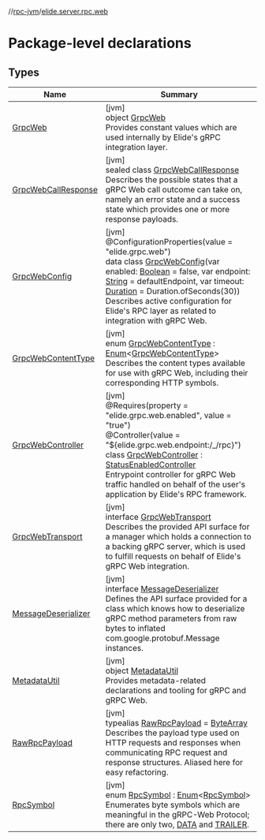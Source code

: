//[rpc-jvm](../../index.md)/[elide.server.rpc.web](index.md)

# Package-level declarations

## Types

| Name | Summary |
|---|---|
| [GrpcWeb](-grpc-web/index.md) | [jvm]<br>object [GrpcWeb](-grpc-web/index.md)<br>Provides constant values which are used internally by Elide's gRPC integration layer. |
| [GrpcWebCallResponse](-grpc-web-call-response/index.md) | [jvm]<br>sealed class [GrpcWebCallResponse](-grpc-web-call-response/index.md)<br>Describes the possible states that a gRPC Web call outcome can take on, namely an error state and a success state which provides one or more response payloads. |
| [GrpcWebConfig](-grpc-web-config/index.md) | [jvm]<br>@ConfigurationProperties(value = &quot;elide.grpc.web&quot;)<br>data class [GrpcWebConfig](-grpc-web-config/index.md)(var enabled: [Boolean](https://kotlinlang.org/api/latest/jvm/stdlib/kotlin/-boolean/index.html) = false, var endpoint: [String](https://kotlinlang.org/api/latest/jvm/stdlib/kotlin/-string/index.html) = defaultEndpoint, var timeout: [Duration](https://docs.oracle.com/javase/8/docs/api/java/time/Duration.html) = Duration.ofSeconds(30))<br>Describes active configuration for Elide's RPC layer as related to integration with gRPC Web. |
| [GrpcWebContentType](-grpc-web-content-type/index.md) | [jvm]<br>enum [GrpcWebContentType](-grpc-web-content-type/index.md) : [Enum](https://kotlinlang.org/api/latest/jvm/stdlib/kotlin/-enum/index.html)&lt;[GrpcWebContentType](-grpc-web-content-type/index.md)&gt; <br>Describes the content types available for use with gRPC Web, including their corresponding HTTP symbols. |
| [GrpcWebController](-grpc-web-controller/index.md) | [jvm]<br>@Requires(property = &quot;elide.grpc.web.enabled&quot;, value = &quot;true&quot;)<br>@Controller(value = &quot;${elide.grpc.web.endpoint:/_/rpc}&quot;)<br>class [GrpcWebController](-grpc-web-controller/index.md) : [StatusEnabledController](../../../../packages/server/server/elide.server.controller/-status-enabled-controller/index.md)<br>Entrypoint controller for gRPC Web traffic handled on behalf of the user's application by Elide's RPC framework. |
| [GrpcWebTransport](-grpc-web-transport/index.md) | [jvm]<br>interface [GrpcWebTransport](-grpc-web-transport/index.md)<br>Describes the provided API surface for a manager which holds a connection to a backing gRPC server, which is used to fulfill requests on behalf of Elide's gRPC Web integration. |
| [MessageDeserializer](-message-deserializer/index.md) | [jvm]<br>interface [MessageDeserializer](-message-deserializer/index.md)<br>Defines the API surface provided for a class which knows how to deserialize gRPC method parameters from raw bytes to inflated com.google.protobuf.Message instances. |
| [MetadataUtil](-metadata-util/index.md) | [jvm]<br>object [MetadataUtil](-metadata-util/index.md)<br>Provides metadata-related declarations and tooling for gRPC and gRPC Web. |
| [RawRpcPayload](index.md#-571776252%2FClasslikes%2F-814346341) | [jvm]<br>typealias [RawRpcPayload](index.md#-571776252%2FClasslikes%2F-814346341) = [ByteArray](https://kotlinlang.org/api/latest/jvm/stdlib/kotlin/-byte-array/index.html)<br>Describes the payload type used on HTTP requests and responses when communicating RPC request and response structures. Aliased here for easy refactoring. |
| [RpcSymbol](-rpc-symbol/index.md) | [jvm]<br>enum [RpcSymbol](-rpc-symbol/index.md) : [Enum](https://kotlinlang.org/api/latest/jvm/stdlib/kotlin/-enum/index.html)&lt;[RpcSymbol](-rpc-symbol/index.md)&gt; <br>Enumerates byte symbols which are meaningful in the gRPC-Web Protocol; there are only two, [DATA](-rpc-symbol/-d-a-t-a/index.md) and [TRAILER](-rpc-symbol/-t-r-a-i-l-e-r/index.md). |
